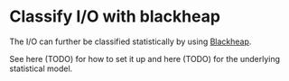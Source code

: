 # Classify I/O with blackheap

The I/O can further be classified statistically by using [Blackheap](https://github.com/lquenti/blackheap).

See here (TODO) for how to set it up and here (TODO) for the underlying statistical model.
